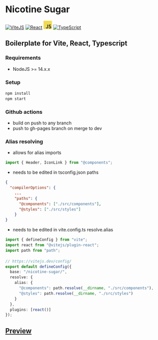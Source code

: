 # Nicotine Sugar

<p align="left">
  <a href="https://vitejs.dev/" target="blank"><img title="ViteJS" alt="ViteJS" width="26" src="https://vitejs.dev/logo.svg" /></a>
  <a href="https://reactjs.org/" target="blank"><img title="React" alt="React" width="26" src="https://reactnative.dev/img/pwa/manifest-icon-512.png" /></a>
  <a href="https://www.javascript.com/" target="blank"><img title="JavaScript" alt="JavaScript" width="26" src="https://raw.githubusercontent.com/github/explore/80688e429a7d4ef2fca1e82350fe8e3517d3494d/topics/javascript/javascript.png" /></a>
  <a href="https://www.typescriptlang.org/" target="blank"><img title="Typescript" alt="TypeScript" width="26px" src="https://www.typescriptlang.org/favicon-32x32.png?v=8944a05a8b601855de116c8a56d3b3ae" /></a>
</p>

## Boilerplate for Vite, React, Typescript
### Requirements
- NodeJS >= 14.x.x
### Setup
```bash
npm install
npm start
```
### Github actions
  - build on push to any branch
  - push to gh-pages branch on merge to dev

### Alias resolving
- allows for alias imports
```typescript
import { Header, IconLink } from "@components";
```
- needs to be edited in tsconfig.json paths
```json
{
  "compilerOptions": {
    ...
    "paths": {
      "@components": ["./src/components"],
      "@styles": ["./src/styles"]
    }
}
```
- needs to be edited in vite.config.ts resolve.alias
```typescript
import { defineConfig } from "vite";
import react from "@vitejs/plugin-react";
import path from "path";

// https://vitejs.dev/config/
export default defineConfig({
  base: "/nicotine-sugar/",
  resolve: {
    alias: {
      "@components": path.resolve(__dirname, "./src/components"),
      "@styles": path.resolve(__dirname, "./src/styles")
    }
  },
  plugins: [react()]
});
```

## [Preview](https://petarzarkov.github.io/nicotine-sugar/)